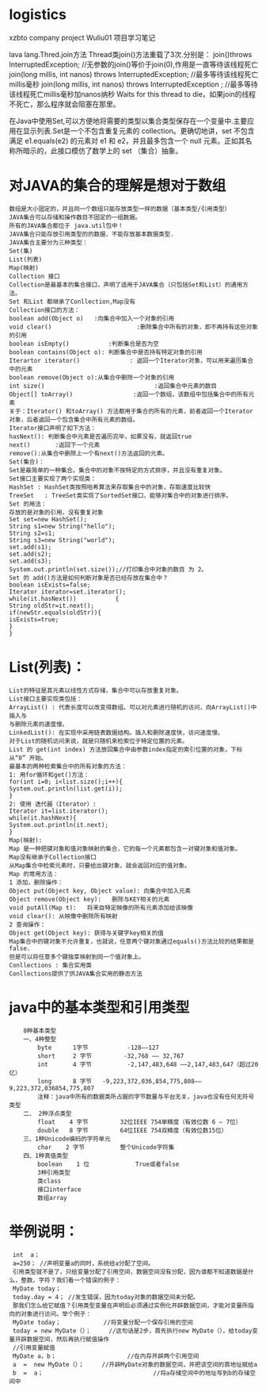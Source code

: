 # logistics
xzbto company project Wuliu01
项目学习笔记


lava lang.Thred.join方法
Thread类join()方法重载了3次.分别是：
join()throws InterruptedException;  //无参数的join()等价于join(0),作用是一直等待该线程死亡
join(long millis, int nanos) throws InterruptedException;  //最多等待该线程死亡millis毫秒
join(long millis, int nanos) throws InterruptedException ; //最多等待该线程死亡millis毫秒加nanos纳秒
Waits for this thread to die，如果join的线程不死亡，那么程序就会阻塞在那里。


在Java中使用Set,可以方便地将需要的类型以集合类型保存在一个变量中.主要应用在显示列表.Set是一个不包含重复元素的 collection。更确切地讲，set 不包含满足 e1.equals(e2) 的元素对 e1 和 e2，并且最多包含一个 null 元素。正如其名称所暗示的，此接口模仿了数学上的 set （集合）抽象。


# 对JAVA的集合的理解是想对于数组
    数组是大小固定的，并且同一个数组只能存放类型一样的数据（基本类型/引用类型）
    JAVA集合可以存储和操作数目不固定的一组数据。
    所有的JAVA集合都位于 java.util包中！
    JAVA集合只能存放引用类型的的数据，不能存放基本数据类型.
    JAVA集合主要分为三种类型：
    Set(集)
    List(列表)
    Map(映射)
    Collection 接口
    Collection是最基本的集合接口，声明了适用于JAVA集合（只包括Set和List）的通用方法。
    Set 和List 都继承了Conllection,Map没有
    Collection接口的方法：
    boolean add(Object o)   :向集合中加入一个对象的引用
    void clear()                        :删除集合中所有的对象，即不再持有这些对象的引用
    boolean isEmpty()           :判断集合是否为空
    boolean contains(Object o): 判断集合中是否持有特定对象的引用
    Iterartor iterator()              : 返回一个Iterator对象，可以用来遍历集合中的元素
    boolean remove(Object o):从集合中删除一个对象的引用
    int size()                               :返回集合中元素的数目
    Object[] toArray()                 :返回一个数组，该数组中包括集合中的所有元素
    关于：Iterator() 和toArray() 方法都用于集合的所有的元素，前者返回一个Iterator对象，后者返回一个包含集合中所有元素的数组。
    Iterator接口声明了如下方法：
    hasNext(): 判断集合中元素是否遍历完毕，如果没有，就返回true
    next()       :返回下一个元素
    remove():从集合中删除上一个有next()方法返回的元素。
    Set(集合)：
    Set是最简单的一种集合。集合中的对象不按特定的方式排序，并且没有重复对象。
    Set接口主要实现了两个实现类：
    HashSet : HashSet类按照哈希算法来存取集合中的对象，存取速度比较快
    TreeSet   : TreeSet类实现了SortedSet接口，能够对集合中的对象进行排序。
    Set 的用法：
    存放的是对象的引用，没有重复对象
    Set set=new HashSet();
    String s1=new String("hello");
    String s2=s1;
    String s3=new String("world");
    set.add(s1);
    set.add(s2);
    set.add(s3);
    System.out.println(set.size());//打印集合中对象的数目 为 2。
    Set 的 add()方法是如何判断对象是否已经存放在集合中？
    boolean isExists=false;
    Iterator iterator=set.iterator();
    while(it.hasNext())           {
    String oldStr=it.next();
    if(newStr.equals(oldStr)){
    isExists=true;
    }
    }


# List(列表)：
    List的特征是其元素以线性方式存储，集合中可以存放重复对象。
    List接口主要实现类包括：
    ArrayList() : 代表长度可以改变得数组。可以对元素进行随机的访问，向ArrayList()中插入与
    与删除元素的速度慢。
    LinkedList(): 在实现中采用链表数据结构。插入和删除速度快，访问速度慢。
    对于List的随机访问来说，就是只随机来检索位于特定位置的元素。
    List 的 get(int index) 方法放回集合中由参数index指定的索引位置的对象，下标从“0” 开始。
    最基本的两种检索集合中的所有对象的方法：
    1: 用for循环和get()方法：
    for(int i=0; i<list.size();i++){
    System.out.println(list.get(i));
    }
    2: 使用 迭代器（Iterator）:
    Iterator it=list.iterator();
    while(it.hashNext){
    System.out.println(it.next);
    }
    Map(映射):
    Map 是一种把键对象和值对象映射的集合，它的每一个元素都包含一对键对象和值对象。
    Map没有继承于Collection接口
    从Map集合中检索元素时，只要给出键对象，就会返回对应的值对象。
    Map 的常用方法：
    1 添加，删除操作：
    Object put(Object key, Object value): 向集合中加入元素
    Object remove(Object key):   删除与KEY相关的元素
    void putAll(Map t):   将来自特定映像的所有元素添加给该映像
    void clear(): 从映像中删除所有映射
    2 查询操作：
    Object get(Object key): 获得与关键字key相关的值
    Map集合中的键对象不允许重复，也就说，任意两个键对象通过equals()方法比较的结果都是false.
    但是可以将任意多个键独享映射到同一个值对象上。
    Conllections : 集合实用类
    Conllections提供了供JAVA集合实用的静态方法
    
 
 # java中的基本类型和引用类型
        8种基本类型 
        一、4种整型 
            byte      1字节           -128——127 
            short     2 字节         -32,768 —— 32,767 
            int       4 字节          -2,147,483,648 ——2,147,483,647（超过20亿） 
            long      8 字节   -9,223,372,036,854,775,808——9,223,372,036854,775,807 
            注释：java中所有的数据类所占据的字节数量与平台无关，java也没有任何无符号类型 
        二、 2种浮点类型 
            float    4 字节         32位IEEE 754单精度（有效位数 6 – 7位） 
            double   8 字节         64位IEEE 754双精度（有效位数15位） 
        三、1种Unicode编码的字符单元 
            char    2 字节          整个Unicode字符集 
        四、1种真值类型 
            boolean    1 位             True或者false 
            3种引用类型 
            类class 
            接口interface 
            数组array 
    
# 举例说明：   
     int  a；  
     a=250； //声明变量a的同时，系统给a分配了空间。
     引用类型就不是了，只给变量分配了引用空间，数据空间没有分配，因为谁都不知道数据是什么，整数，字符？我们看一个错误的例子：
     MyDate today；
     today.day = 4； //发生错误，因为today对象的数据空间未分配。
     那我们怎么给它赋值？引用类型变量在声明后必须通过实例化开辟数据空间，才能对变量所指向的对象进行访问。举个例子：
     MyDate today；            //将变量分配一个保存引用的空间
     today = new MyDate（）；     //这句话是2步，首先执行new MyDate（），给today变量开辟数据空间，然后再执行赋值操作
     //引用变量赋值
     MyDate a，b；                    //在内存开辟两个引用空间
     a  =  new MyDate（）；     //开辟MyDate对象的数据空间，并把该空间的首地址赋给a
     b  =  a；                               //将a存储空间中的地址写到b的存储空间中
